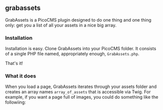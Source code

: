 ## grabassets

GrabAssets is a PicoCMS plugin designed to do one thing and one thing only: get you a list of all your assets in a nice big array.

### Installation

Installation is easy. Clone GrabAssets into your PicoCMS folder. It consists of a single PHP file named, appropriately enough, `GrabAssets.php`.

That's it!

### What it does

When you load a page, GrabAssets iterates through your assets folder and creates an array names `array_of_assets` that is accessible via Twig. For example, if you want a page full of images, you could do something like the followiing:


